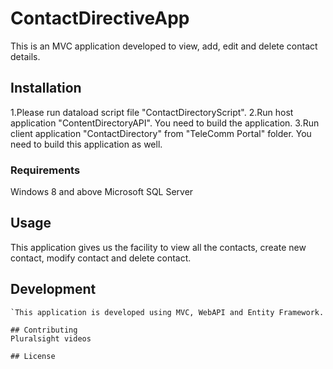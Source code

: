 # ContactDirectiveApp
This is an MVC application developed to view, add, edit and delete contact details.

## Installation

1.Please run dataload script file "ContactDirectoryScript".
2.Run host application "ContentDirectoryAPI". You need to build the application.
3.Run client application "ContactDirectory" from "TeleComm Portal" folder. You need to build this application as well.

### Requirements
Windows 8 and above
Microsoft SQL Server

## Usage
This application gives us the facility to view all the contacts, create new contact, modify contact and delete contact.


## Development
```
`This application is developed using MVC, WebAPI and Entity Framework.

## Contributing
Pluralsight videos

## License
